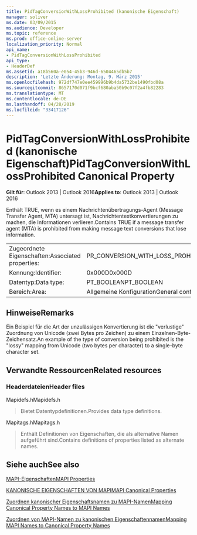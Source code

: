 ```yaml
---
title: PidTagConversionWithLossProhibited (kanonische Eigenschaft)
manager: soliver
ms.date: 03/09/2015
ms.audience: Developer
ms.topic: reference
ms.prod: office-online-server
localization_priority: Normal
api_name:
- PidTagConversionWithLossProhibited
api_type:
- HeaderDef
ms.assetid: a18b560a-e054-45b3-946d-6504465db5b7
description: 'Letzte Änderung: Montag, 9. März 2015'
ms.openlocfilehash: 972df747e0ee459996b9b4da5732be1490fbd08a
ms.sourcegitcommit: 8657170d071f9bcf680aba50b9c07f2a4fb82283
ms.translationtype: MT
ms.contentlocale: de-DE
ms.lasthandoff: 04/28/2019
ms.locfileid: "33417126"
---
```

# <a name="pidtagconversionwithlossprohibited-canonical-property"></a><span data-ttu-id="e1a18-103">PidTagConversionWithLossProhibited (kanonische Eigenschaft)</span><span class="sxs-lookup"><span data-stu-id="e1a18-103">PidTagConversionWithLossProhibited Canonical Property</span></span>

  
  
<span data-ttu-id="e1a18-104">**Gilt für**: Outlook 2013 | Outlook 2016</span><span class="sxs-lookup"><span data-stu-id="e1a18-104">**Applies to**: Outlook 2013 | Outlook 2016</span></span> 
  
<span data-ttu-id="e1a18-105">Enthält TRUE, wenn es einem Nachrichtenübertragungs-Agent (Message Transfer Agent, MTA) untersagt ist, Nachrichtentextkonvertierungen zu machen, die Informationen verlieren.</span><span class="sxs-lookup"><span data-stu-id="e1a18-105">Contains TRUE if a message transfer agent (MTA) is prohibited from making message text conversions that lose information.</span></span> 
  
|||
|:-----|:-----|
|<span data-ttu-id="e1a18-106">Zugeordnete Eigenschaften:</span><span class="sxs-lookup"><span data-stu-id="e1a18-106">Associated properties:</span></span>  <br/> |<span data-ttu-id="e1a18-107">PR_CONVERSION_WITH_LOSS_PROHIBITED</span><span class="sxs-lookup"><span data-stu-id="e1a18-107">PR_CONVERSION_WITH_LOSS_PROHIBITED</span></span>  <br/> |
|<span data-ttu-id="e1a18-108">Kennung:</span><span class="sxs-lookup"><span data-stu-id="e1a18-108">Identifier:</span></span>  <br/> |<span data-ttu-id="e1a18-109">0x000D</span><span class="sxs-lookup"><span data-stu-id="e1a18-109">0x000D</span></span>  <br/> |
|<span data-ttu-id="e1a18-110">Datentyp:</span><span class="sxs-lookup"><span data-stu-id="e1a18-110">Data type:</span></span>  <br/> |<span data-ttu-id="e1a18-111">PT_BOOLEAN</span><span class="sxs-lookup"><span data-stu-id="e1a18-111">PT_BOOLEAN</span></span>  <br/> |
|<span data-ttu-id="e1a18-112">Bereich:</span><span class="sxs-lookup"><span data-stu-id="e1a18-112">Area:</span></span>  <br/> |<span data-ttu-id="e1a18-113">Allgemeine Konfiguration</span><span class="sxs-lookup"><span data-stu-id="e1a18-113">General configuration</span></span>  <br/> |
   
## <a name="remarks"></a><span data-ttu-id="e1a18-114">Hinweise</span><span class="sxs-lookup"><span data-stu-id="e1a18-114">Remarks</span></span>

<span data-ttu-id="e1a18-115">Ein Beispiel für die Art der unzulässigen Konvertierung ist die "verlustige" Zuordnung von Unicode (zwei Bytes pro Zeichen) zu einem Einzelnen-Byte-Zeichensatz.</span><span class="sxs-lookup"><span data-stu-id="e1a18-115">An example of the type of conversion being prohibited is the "lossy" mapping from Unicode (two bytes per character) to a single-byte character set.</span></span> 
  
## <a name="related-resources"></a><span data-ttu-id="e1a18-116">Verwandte Ressourcen</span><span class="sxs-lookup"><span data-stu-id="e1a18-116">Related resources</span></span>

### <a name="header-files"></a><span data-ttu-id="e1a18-117">Headerdateien</span><span class="sxs-lookup"><span data-stu-id="e1a18-117">Header files</span></span>

<span data-ttu-id="e1a18-118">Mapidefs.h</span><span class="sxs-lookup"><span data-stu-id="e1a18-118">Mapidefs.h</span></span>
  
> <span data-ttu-id="e1a18-119">Bietet Datentypdefinitionen.</span><span class="sxs-lookup"><span data-stu-id="e1a18-119">Provides data type definitions.</span></span>
    
<span data-ttu-id="e1a18-120">Mapitags.h</span><span class="sxs-lookup"><span data-stu-id="e1a18-120">Mapitags.h</span></span>
  
> <span data-ttu-id="e1a18-121">Enthält Definitionen von Eigenschaften, die als alternative Namen aufgeführt sind.</span><span class="sxs-lookup"><span data-stu-id="e1a18-121">Contains definitions of properties listed as alternate names.</span></span>
    
## <a name="see-also"></a><span data-ttu-id="e1a18-122">Siehe auch</span><span class="sxs-lookup"><span data-stu-id="e1a18-122">See also</span></span>



[<span data-ttu-id="e1a18-123">MAPI-Eigenschaften</span><span class="sxs-lookup"><span data-stu-id="e1a18-123">MAPI Properties</span></span>](mapi-properties.md)
  
[<span data-ttu-id="e1a18-124">KANONISCHE EIGENSCHAFTEN VON MAPI</span><span class="sxs-lookup"><span data-stu-id="e1a18-124">MAPI Canonical Properties</span></span>](mapi-canonical-properties.md)
  
[<span data-ttu-id="e1a18-125">Zuordnen kanonischer Eigenschaftsnamen zu MAPI-Namen</span><span class="sxs-lookup"><span data-stu-id="e1a18-125">Mapping Canonical Property Names to MAPI Names</span></span>](mapping-canonical-property-names-to-mapi-names.md)
  
[<span data-ttu-id="e1a18-126">Zuordnen von MAPI-Namen zu kanonischen Eigenschaftennamen</span><span class="sxs-lookup"><span data-stu-id="e1a18-126">Mapping MAPI Names to Canonical Property Names</span></span>](mapping-mapi-names-to-canonical-property-names.md)

